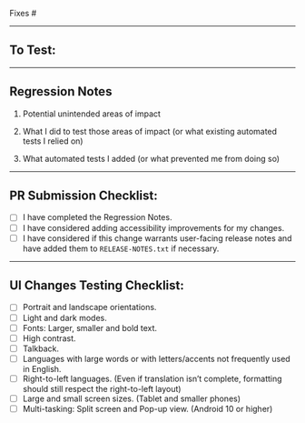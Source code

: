 Fixes #

-----

## To Test:

<!-- Test instructions per dependency update: https://github.com/wordpress-mobile/WordPress-Android/blob/trunk/docs/test_instructions_per_dependency_update.md -->

-----

## Regression Notes

1. Potential unintended areas of impact


2. What I did to test those areas of impact (or what existing automated tests I relied on)


3. What automated tests I added (or what prevented me from doing so)

-----

## PR Submission Checklist:

- [ ] I have completed the Regression Notes.
- [ ] I have considered adding accessibility improvements for my changes.
- [ ] I have considered if this change warrants user-facing release notes and have added them to `RELEASE-NOTES.txt` if necessary.

-----

## UI Changes Testing Checklist:

- [ ] Portrait and landscape orientations.
- [ ] Light and dark modes.
- [ ] Fonts: Larger, smaller and bold text.
- [ ] High contrast.
- [ ] Talkback.
- [ ] Languages with large words or with letters/accents not frequently used in English.
- [ ] Right-to-left languages. (Even if translation isn’t complete, formatting should still respect the right-to-left layout)
- [ ] Large and small screen sizes. (Tablet and smaller phones)
- [ ] Multi-tasking: Split screen and Pop-up view. (Android 10 or higher)
